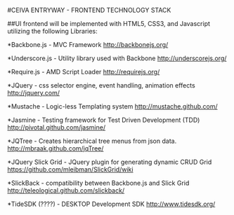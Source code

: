 #CEIVA ENTRYWAY - FRONTEND TECHNOLOGY STACK

##UI frontend will be implemented with HTML5, CSS3,  and Javascript utilizing the following Libraries:

*Backbone.js - MVC Framework http://backbonejs.org/

*Underscore.js - Utility library used with Backbone http://underscorejs.org/

*Require.js - AMD Script Loader http://requirejs.org/

*JQuery - css selector engine, event handling, animation effects http://jquery.com/

*Mustache - Logic-less Templating system http://mustache.github.com/

*Jasmine - Testing framework for Test Driven Development (TDD) http://pivotal.github.com/jasmine/

*JQTree - Creates hierarchical tree menus from json data. http://mbraak.github.com/jqTree/ 

*JQuery Slick Grid - JQuery plugin for generating dynamic CRUD Grid https://github.com/mleibman/SlickGrid/wiki 

*SlickBack - compatibility between Backbone.js and Slick Grid http://teleological.github.com/slickback/

*TideSDK (????)  - DESKTOP Development SDK http://www.tidesdk.org/
